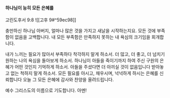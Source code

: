 #### 하나님이 능히 모든 은혜를

고린도후서 9:8
![[고후 9#^59ec98]]

충만하신 하나님 아버지, 얼마나 많은 것을 가지고 새날을 시작하는지요. 모든 것에 부족함이 없음을 고백합니다.
내 모든 부족함은 만족하지 못하는 내 욕심의 크기임을 회개합니다.

내가 느끼는 필요가 많아서 부족하다 착각하지 말게 하소서. 더 많고, 더 좋고, 더 넘치기 원하는 나의 욕심을 돌아보게 하소서. 하나님이 아들을 죽이기까지 하여 주신 구원의 은혜가 어떤 것인지 기억하게 하소서. 아들을 주셨다면 더 아끼실 것이 없음입니다 받아놓고 없는 척하지 말게 하소서.
모든 필요를 아시고, 채우시며, 넉넉하게 하시는 은혜를 신뢰합니다 오늘 그 모든 은혜에 감사와 찬양을 올려드립니다.

예수 그리스도의 이름으로 기도합니다. 아멘!